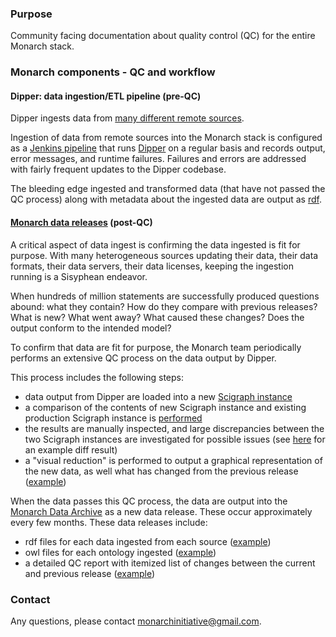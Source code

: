 ### Purpose
Community facing documentation about quality control (QC) for the entire Monarch stack.

### Monarch components - QC and workflow

#### Dipper: data ingestion/ETL pipeline (pre-QC)

Dipper ingests data from [many different remote sources](https://beta.monarchinitiative.org/about/data-sources).

Ingestion of data from remote sources into the Monarch stack is configured as a
[Jenkins pipeline](https://ci.monarchinitiative.org/blue/organizations/jenkins/dipper-pipeline/activity/)
that runs [Dipper](https://github.com/monarch-initiative/dipper) on a regular basis and records output,
error messages, and runtime failures. Failures and errors are addressed with fairly frequent updates to the Dipper
codebase.

The bleeding edge ingested and transformed data (that have not passed the QC process) along with metadata about the ingested
data are output as [rdf](https://data.monarchinitiative.org/ttl/).

#### [Monarch data releases](https://archive.monarchinitiative.org) (post-QC)

A critical aspect of data ingest is confirming the data ingested is fit for purpose. With many 
heterogeneous sources updating their data, their data formats, their data servers, their data 
licenses, keeping the ingestion running is a Sisyphean endeavor. 

When hundreds of million statements are successfully produced questions abound: what they contain?
How do they compare with previous releases? What is new? What went away? What caused these changes?
Does the output conform to the intended model?

To confirm that data are fit for purpose, the Monarch team periodically performs an extensive QC
process on the data output by Dipper. 

This process includes the following steps:
- data output from Dipper are loaded into a new [Scigraph instance](https://github.com/monarch-initiative/scigraph-docker)
- a comparison of the contents of new Scigraph instance and existing production Scigraph instance is [performed](https://github.com/monarch-initiative/release-utils/blob/master/scripts/monarch-count-diff.py)
- the results are manually inspected, and large discrepancies between the two Scigraph instances are investigated for 
possible issues (see [here](https://archive.monarchinitiative.org/201909/qc/monarch-diff-201909061129.html) for an example
diff result)
- a "visual reduction" is performed to output a graphical representation of the new data, as well what has changed from the previous release ([example](https://archive.monarchinitiative.org/201908/visual_reduction/))

When the data passes this QC process, the data are output into 
the [Monarch Data Archive](https://archive.monarchinitiative.org) as a new data release. These
occur approximately every few months. These data releases include:
- rdf files for each data ingested from each source ([example](https://archive.monarchinitiative.org/201909/rdf))
- owl files for each ontology ingested ([example](https://archive.monarchinitiative.org/201909/owl))
- a detailed QC report with itemized list of changes between the current and previous release ([example](https://archive.monarchinitiative.org/201909/qc))


### Contact
Any questions, please contact [monarchinitiative@gmail.com](mailto:monarchinitiative@gmail.com).

